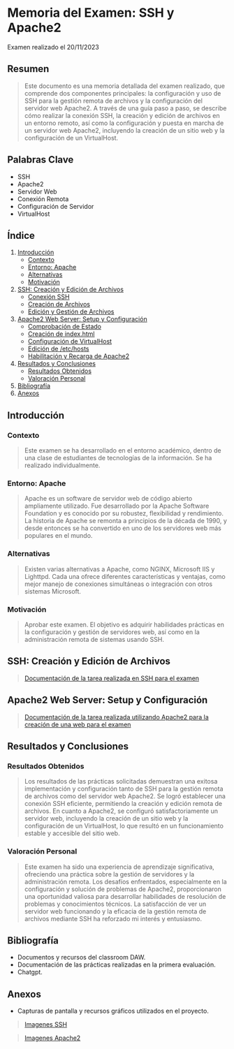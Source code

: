 # Memoria del Examen: SSH y Apache2
Examen realizado el 20/11/2023
## Resumen
> Este documento es una memoria detallada del examen realizado, que comprende dos componentes principales: la configuración y uso de SSH para la gestión remota de archivos y la configuración del servidor web Apache2. A través de una guía paso a paso, se describe cómo realizar la conexión SSH, la creación y edición de archivos en un entorno remoto, así como la configuración y puesta en marcha de un servidor web Apache2, incluyendo la creación de un sitio web y la configuración de un VirtualHost.

## Palabras Clave
- SSH
- Apache2
- Servidor Web
- Conexión Remota
- Configuración de Servidor
- VirtualHost

## Índice
1. [Introducción](https://github.com/Arzeld/examenMQA/blob/main/README.md#introducci%C3%B3n)
   - [Contexto](https://github.com/Arzeld/examenMQA/blob/main/README.md#contexto)
   - [Entorno: Apache](https://github.com/Arzeld/examenMQA/blob/main/README.md#entorno-apache)
   - [Alternativas](https://github.com/Arzeld/examenMQA/blob/main/README.md#alternativas)
   - [Motivación](https://github.com/Arzeld/examenMQA/blob/main/README.md#motivaci%C3%B3n)
2. [SSH: Creación y Edición de Archivos](https://github.com/Arzeld/examenMQA/blob/main/README.md#ssh-creaci%C3%B3n-y-edici%C3%B3n-de-archivos)
   - [Conexión SSH](https://github.com/Arzeld/examenMQA/blob/main/SSH%2BCommand%20line/PASOS_REALIZADOS.md#1-conexi%C3%B3n-ssh)
   - [Creación de Archivos](https://github.com/Arzeld/examenMQA/blob/main/SSH%2BCommand%20line/PASOS_REALIZADOS.md#3-crear-un-archivo-de-texto)
   - [Edición y Gestión de Archivos](https://github.com/Arzeld/examenMQA/blob/main/SSH%2BCommand%20line/PASOS_REALIZADOS.md#5-agregar-informaci%C3%B3n-de-usuarios-conectados)
3. [Apache2 Web Server: Setup y Configuración](https://github.com/Arzeld/examenMQA/blob/main/README.md#apache2-web-server-setup-y-configuraci%C3%B3n)
   - [Comprobación de Estado](https://github.com/Arzeld/examenMQA/blob/main/Virtualhost/PASOS_REALIZADOS.md#comprobar-el-estado-de-apache2-service)
   - [Creación de index.html](https://github.com/Arzeld/examenMQA/blob/main/Virtualhost/PASOS_REALIZADOS.md#1-crear-y-editar-indexhtml)
   - [Configuración de VirtualHost](https://github.com/Arzeld/examenMQA/blob/main/Virtualhost/PASOS_REALIZADOS.md#2-configurar-virtualhost)
   - [Edición de /etc/hosts](https://github.com/Arzeld/examenMQA/blob/main/Virtualhost/PASOS_REALIZADOS.md#3-editar-etchosts)
   - [Habilitación y Recarga de Apache2](https://github.com/Arzeld/examenMQA/blob/main/Virtualhost/PASOS_REALIZADOS.md#4-habilitar-el-sitio-y-recargar-apache2)
4. [Resultados y Conclusiones](https://github.com/Arzeld/examenMQA/blob/main/README.md#resultados-y-conclusiones)
   - [Resultados Obtenidos](https://github.com/Arzeld/examenMQA/blob/main/README.md#resultados-obtenidos)
   - [Valoración Personal](https://github.com/Arzeld/examenMQA/blob/main/README.md#valoraci%C3%B3n-personal)
5. [Bibliografía](https://github.com/Arzeld/examenMQA/blob/main/README.md#bibliograf%C3%ADa)
6. [Anexos](https://github.com/Arzeld/examenMQA/blob/main/README.md#anexos)

## Introducción
### Contexto
> Este examen se ha desarrollado en el entorno académico, dentro de una clase de estudiantes de tecnologías de la información. Se ha realizado individualmente.

### Entorno: Apache
> Apache es un software de servidor web de código abierto ampliamente utilizado. Fue desarrollado por la Apache Software Foundation y es conocido por su robustez, flexibilidad y rendimiento. La historia de Apache se remonta a principios de la década de 1990, y desde entonces se ha convertido en uno de los servidores web más populares en el mundo.

### Alternativas
> Existen varias alternativas a Apache, como NGINX, Microsoft IIS y Lighttpd. Cada una ofrece diferentes características y ventajas, como mejor manejo de conexiones simultáneas o integración con otros sistemas Microsoft.

### Motivación
> Aprobar este examen. El objetivo es adquirir habilidades prácticas en la configuración y gestión de servidores web, así como en la administración remota de sistemas usando SSH.

## SSH: Creación y Edición de Archivos
> [Documentación de la tarea realizada en SSH para el examen](https://github.com/Arzeld/examenMQA/blob/main/SSH%2BCommand%20line/PASOS_REALIZADOS.md)

## Apache2 Web Server: Setup y Configuración
> [Documentación de la tarea realizada utilizando Apache2 para la creación de una web para el examen](https://github.com/Arzeld/examenMQA/blob/main/Virtualhost/PASOS_REALIZADOS.md)

## Resultados y Conclusiones
### Resultados Obtenidos
> Los resultados de las prácticas solicitadas demuestran una exitosa implementación y configuración tanto de SSH para la gestión remota de archivos como del servidor web Apache2. Se logró establecer una conexión SSH eficiente, permitiendo la creación y edición remota de archivos. En cuanto a Apache2, se configuró satisfactoriamente un servidor web, incluyendo la creación de un sitio web y la configuración de un VirtualHost, lo que resultó en un funcionamiento estable y accesible del sitio web.

### Valoración Personal
> Este examen ha sido una experiencia de aprendizaje significativa, ofreciendo una práctica sobre la gestión de servidores y la administración remota. Los desafíos enfrentados, especialmente en la configuración y solución de problemas de Apache2, proporcionaron una oportunidad valiosa para desarrollar habilidades de resolución de problemas y conocimientos técnicos. La satisfacción de ver un servidor web funcionando y la eficacia de la gestión remota de archivos mediante SSH ha reforzado mi interés y entusiasmo.

## Bibliografía
- Documentos y recursos del classroom DAW.
- Documentación de las prácticas realizadas en la primera evaluación.
- Chatgpt.

## Anexos
- Capturas de pantalla y recursos gráficos utilizados en el proyecto.
> [Imagenes SSH](https://github.com/Arzeld/examenMQA/tree/main/SSH%2BCommand%20line/Images)

> [Imagenes Apache2](https://github.com/Arzeld/examenMQA/tree/main/Virtualhost/Images)
